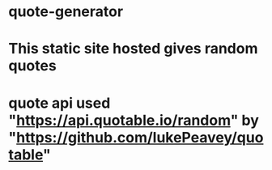 # quote-generator
# This static site hosted gives random quotes
# quote api used "https://api.quotable.io/random" by "https://github.com/lukePeavey/quotable"